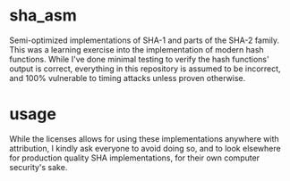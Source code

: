 # sha_asm
Semi-optimized implementations of SHA-1 and parts of the SHA-2 family. This was
a learning exercise into the implementation of modern hash functions. While I've
done minimal testing to verify the hash functions' output is correct, everything
in this repository is assumed to be incorrect, and 100% vulnerable to timing
attacks unless proven otherwise.

# usage
While the licenses allows for using these implementations anywhere with
attribution, I kindly ask everyone to avoid doing so, and to look elsewhere for
production quality SHA implementations, for their own computer security's sake.
